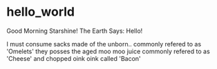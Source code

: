 # hello_world



Good Morning Starshine! The Earth Says: Hello!

I must consume sacks made of the unborn.. commonly refered to as 'Omelets' they 
posses the aged moo moo juice commonly refered to as 'Cheese'
and chopped oink oink called 'Bacon'
